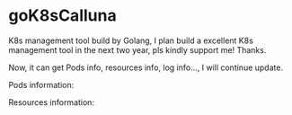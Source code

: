 # goK8sCalluna
K8s management tool build by Golang, I plan build a excellent K8s management tool in the next two year, pls kindly support me! Thanks.

Now, it can get Pods info, resources info, log info..., I will continue update.

Pods information:



Resources information:


